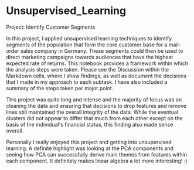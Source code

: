 # Unsupervised_Learning

Project: Identify Customer Segments

In this project, I applied unsupervised learning techniques to identify segments of the population that form the core customer base for a mail-order sales company in Germany. These segments could then be used to direct marketing campaigns towards audiences that have the highest expected rate of returns. This notebook provides a framework within which the analysis steps were taken. Please see the Discussion within the Markdown cells, where I show findings, as well as document the decisions that I made in my approach to each subtask. I have also included a summary of the steps taken per major point.

This project was quite long and intense and the majority of focus was on cleaning the data and ensuring that decisions to drop features and remove lines still maintained the overall integrity of the data. While the eventual clusters did not appear to differ that much from each other except on the basis of the individual's financial status, this finding also made sense overall.

Personally I really enjoyed this project and getting into unsupervised learning. A definite highlight was looking at the PCA components and seeing how PCA can successfully derive main themes from features within each component. It definitely makes linear algebra a lot more interesting! :)
